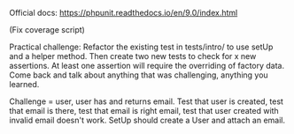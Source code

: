 Official docs:
https://phpunit.readthedocs.io/en/9.0/index.html

(Fix coverage script)

Practical challenge:
Refactor the existing test in tests/intro/ to use setUp and a helper method.
Then create two new tests to check for x new assertions. At least one assertion will require the overriding of factory data.
Come back and talk about anything that was challenging, anything you learned.

Challenge = user, user has and returns email. Test that user is created, test that email is there, test that email is right email, test that user created with invalid email doesn't work. SetUp should create a User and attach an email.
